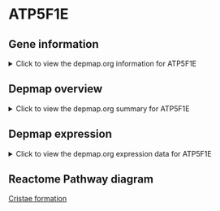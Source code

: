 <h1>ATP5F1E</h1>

<h2>Gene information</h2>
<details>
  <summary>Click to view the depmap.org information for ATP5F1E</summary>
  <iframe src="https://depmap.org/portal/gene/ATP5F1E?tab=about" style="border:none;width:100%;height:800px"></iframe>
</details>

<h2>Depmap overview</h2>
<details>
  <summary>Click to view the depmap.org summary for ATP5F1E</summary>
  <iframe src="https://depmap.org/portal/gene/ATP5F1E?tab=overview" style="border:none;width:100%;height:800px"></iframe>
</details>

<h2>Depmap expression</h2>
<details>
  <summary>Click to view the depmap.org expression data for ATP5F1E</summary>
  <iframe src="https://depmap.org/portal/gene/ATP5F1E?tab=characterization" style="border:none;width:100%;height:800px"></iframe>
</details>



<h2>Reactome Pathway diagram</h2>
<a href="https://reactome.org/PathwayBrowser/#/R-HSA-8949613">Cristae formation</a>



